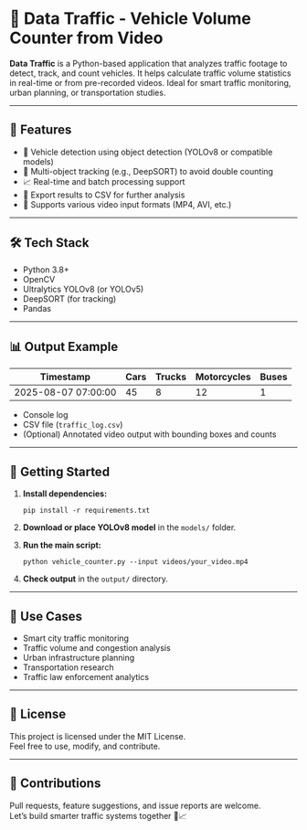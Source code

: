 # 🚦 Data Traffic - Vehicle Volume Counter from Video

**Data Traffic** is a Python-based application that analyzes traffic footage to detect, track, and count vehicles. It helps calculate traffic volume statistics in real-time or from pre-recorded videos. Ideal for smart traffic monitoring, urban planning, or transportation studies.

---

## 🎯 Features

- 🚗 Vehicle detection using object detection (YOLOv8 or compatible models)
- 🧠 Multi-object tracking (e.g., DeepSORT) to avoid double counting
- 📈 Real-time and batch processing support
- 📁 Export results to CSV for further analysis
- 🎥 Supports various video input formats (MP4, AVI, etc.)

---

## 🛠️ Tech Stack

- Python 3.8+
- OpenCV
- Ultralytics YOLOv8 (or YOLOv5)
- DeepSORT (for tracking)
- Pandas

---

## 📊 Output Example
| Timestamp           | Cars | Trucks | Motorcycles | Buses |
| ------------------- | ---- | ------ | ----------- | ----- |
| 2025-08-07 07:00:00 | 45   | 8      | 12          | 1     |


- Console log
- CSV file (`traffic_log.csv`)
- (Optional) Annotated video output with bounding boxes and counts

---

## 🚀 Getting Started

1. **Install dependencies:**

    ```
    pip install -r requirements.txt
    ```

2. **Download or place YOLOv8 model** in the `models/` folder.

3. **Run the main script:**

    ```
    python vehicle_counter.py --input videos/your_video.mp4
    ```

4. **Check output** in the `output/` directory.

---

## 🧠 Use Cases

- Smart city traffic monitoring
- Traffic volume and congestion analysis
- Urban infrastructure planning
- Transportation research
- Traffic law enforcement analytics

---

## 📄 License

This project is licensed under the MIT License.  
Feel free to use, modify, and contribute.

---

## 🙌 Contributions

Pull requests, feature suggestions, and issue reports are welcome.  
Let’s build smarter traffic systems together 🚗📈
